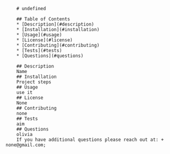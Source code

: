 
        # undefined

        ## Table of Contents
        * [Description](#description)
        * [Installation](#installation)
        * [Usage](#usage)
        * [License](#license)
        * [Contributing](#contributing)
        * [Tests](#tests)
        * [Questions](#questions)
        
        ## Description
        Name
        ## Installation
        Project steps
        ## Usage
        use it
        ## License
        None
        ## Contributing
        none
        ## Tests
        aim
        ## Questions
        olivia
        If you have additional questions please reach out at: + none@gmail.com;
    